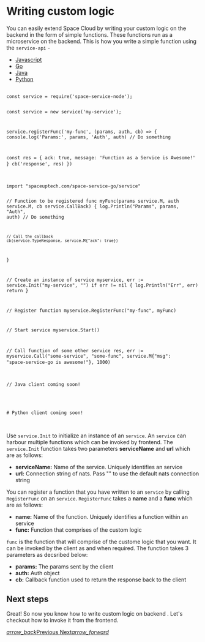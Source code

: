 # Writing custom logic

You can easily extend Space Cloud by writing your custom logic on the backend in the form of simple functions. These functions run as a microservice on the backend. This is how you write a simple function using the `service-api` -

 <div class="row tabs-wrapper">
  <div class="col s12" style="padding:0">
    <ul class="tabs">
      <li class="tab col s2"><a class="active" href="#service-js">Javascript</a></li>
      <li class="tab col s2"><a href="#service-go">Go</a></li>
      <li class="tab col s2"><a href="#service-java">Java</a></li>
      <li class="tab col s2"><a href="#service-python">Python</a></li>
    </ul>
  </div>
  <div id="service-js" class="col s12" style="padding:0">
    <pre>
      <code>
const service = require('space-service-node');

const service = new service('my-service');

service.registerFunc('my-func', (params, auth, cb) => {
  console.log('Params:', params, 'Auth', auth)
  // Do something

  const res = { ack: true, message: 'Function as a Service is Awesome!' }
  cb('response', res)
})
      </code>
    </pre>
  </div>
  <div id="service-go" class="col s12" style="padding:0">
    <pre>
      <code>
import "spaceuptech.com/space-service-go/service"

// Function to be registered
func myFunc(params service.M, auth service.M, cb service.CallBack) {
    log.Println("Params", params, "Auth", auth)
    // Do something

    // Call the callback
    cb(service.TypeResponse, service.M{"ack": true})
}

// Create an instance of service
myservice, err := service.Init("my-service", "")
if err != nil {
    log.Println("Err", err)
    return
}

// Register function
myservice.RegisterFunc("my-func", myFunc)

// Start service
myservice.Start()

// Call function of some other service
res, err := myservice.Call("some-service", "some-func", service.M{"msg": "space-service-go is awesome!"}, 1000)
      </code>
    </pre>
  </div>
  <div id="service-java" class="col s12" style="padding:0">
    <pre>
      <code class="java">
// Java client coming soon!      
      </code>
    </pre>
  </div>
 <div id="service-python" class="col s12" style="padding:0">
    <pre>
      <code class="python">
# Python client coming soon!
      </code>
    </pre>
  </div>
</div>

Use `service.Init` to initialize an instance of an `service`. An `service` can harbour multiple functions which can be invoked by frontend. The `service.Init` function takes two parameters **serviceName** and **url** which are as follows:
- **serviceName:** Name of the service. Uniquely identifies an service
- **url:** Connection string of nats. Pass "" to use the default nats connection string

You can register a function that you have written to an `service` by calling `RegisterFunc` on an `service`. `RegisterFunc` takes a **name** and a **func** which are as follows:
- **name:** Name of the function. Uniquely identifies a function within an service
- **func:** Function that comprises of the custom logic

`func` is the function that will comprise of the custome logic that you want. It can be invoked by the client as and when required. The function takes 3 parameters as decsribed below:
- **params:** The params sent by the client
- **auth:** Auth object
- **cb:** Callback function used to return the response back to the client

## Next steps

Great! So now you know how to write custom logic on backend . Let's checkout how to invoke it from the frontend.

<div class="btns-wrapper">
  <a href="/docs/functions/overview" class="waves-effect waves-light btn primary-btn-border btn-small">
    <i class="material-icons btn-with-icon">arrow_back</i>Previous
  </a>
  <a href="/docs/functions/client" class="waves-effect waves-light btn primary-btn-fill btn-small">
    Next<i class="material-icons btn-with-icon">arrow_forward</i>
  </a>
</div> 